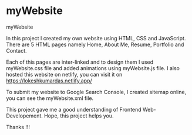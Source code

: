 # myWebsite
myWebsite

In this project I created my own website using HTML, CSS and JavaScript. There are 5 HTML pages namely Home, About Me, Resume, Portfolio and Contact.  

Each of this pages are inter-linked and to design them I used myWebsite.css file and added animations using myWebsite.js file. 
I also hosted this website on netlify, you can visit it on https://lokeshkumardas.netlify.app/

To submit my website to Google Search Console, I created sitemap online, you can see the myWebsite.xml file.

This project gave me a good understanding of Frontend Web-Developement.
Hope, this project helps you.

Thanks !!!

